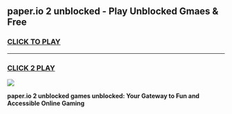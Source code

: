 
## paper.io 2 unblocked - Play Unblocked Gmaes & Free
<h3>
<a href="https://news.freeplayer.one?title=paper.io_2_unblocked&ref=16F">CLICK TO PLAY</a></h3>
<hr>

<h3>
<a href="https://news.freeplayer.one?title=paper.io_2_unblocked&ref=16F">CLICK 2 PLAY</a>
  
</h3>

<a href="https://news.freeplayer.one?title=paper.io_2_unblocked&ref=16F/"><img src="https://clearcache.store/games.png"></a>


**paper.io 2 unblocked games unblocked: Your Gateway to Fun and Accessible Online Gaming**
